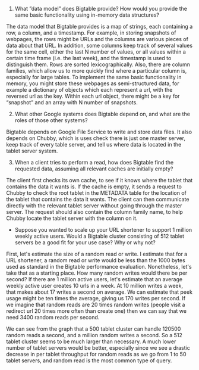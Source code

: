 1. What ”data model” does Bigtable provide? How would you provide the same basic functionality using in-memory data structures?      

The data model that Bigtable provides is a map of strings, each containing a row, a column, and a timestamp. For example, in storing snapshots of webpages, the rows might be URLs and the columns are various pieces of data about that URL. In addition, some columns keep track of several values for the same cell, either the last N number of values, or all values within a certain time frame (i.e. the last week), and the timestamp is used to distinguish them. Rows are sorted lexicographically. Also, there are column families, which allow us to more quickly find where a particular column is, especially for large tables. To implement the same basic functionality in memory, you might store these webpages as semi-structured data, for example a dictionary of objects which each represent a url, with the reversed url as the key. Within each url object, there might be a key for “snapshot” and an array with N number of snapshots.

2. What other Google systems does Bigtable depend on, and what are the roles of those other systems? 

Bigtable depends on Google File Service to write and store data files. It also depends on Chubby, which is uses check there is just one master server, keep track of every table server, and tell us where data is located in the tablet server system.

3. When a client tries to perform a read, how does Bigtable find the requested data, assuming all relevant caches are initially empty? 

The client first checks its own cache, to see if it knows where the tablet that contains the data it wants is. If the cache is empty, it sends a request to Chubby to check the root tablet in the METADATA table for the location of the tablet that contains the data it wants. The client can then communicate directly with the relevant tablet server without going through the master server. The request should also contain the column family name, to help Chubby locate the tablet server with the column on it.

* Suppose you wanted to scale up your URL shortener to support 1 million weekly active users. Would a Bigtable cluster consisting of 512 tablet servers be a good fit for your use case? Why or why not? 

First, let's estimate the size of a random read or write. I estimate that for a URL shortener, a random read or write would be less than the 1000 bytes used as standard in the Bigtable performance evaluation. Nonetheless, let's take that as a starting place. How many random writes would there be per second? If there are 1 million active users, let's estimate that an average weekly active user creates 10 urls in a week. At 10 million writes a week, that makes about 17 writes a second on average. We can estimate that peek usage might be ten times the average, giving us 170 writes per second. If we imagine that random reads are 20 times random writes (people visit a redirect url 20 times more often than create one) then we can say that we need 3400 random reads per second. 

We can see from the graph that a 500 tablet cluster can handle 120500 random reads a second, and a million random writes a second. So a 512 tablet cluster seems to be much larger than necessary. A much lower number of tablet servers would be better, especially since we see a drastic decrease in per tablet throughput for random reads as we go from 1 to 50 tablet servers, and random read is the most common type of query.